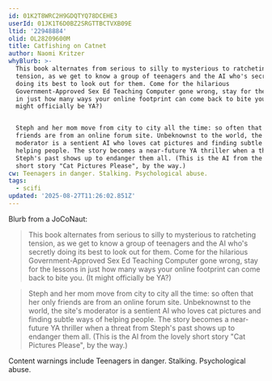 ```yaml
---
id: 01K2T8WRC2H9GDQTYQ78DCEHE3
userId: 01JK1T6D0BZ2SRGTTBCTVXB09E
ltid: '22948884'
olid: OL28209600M
title: Catfishing on Catnet
author: Naomi Kritzer
whyBlurb: >-
  This book alternates from serious to silly to mysterious to ratcheting
  tension, as we get to know a group of teenagers and the AI who's secretly
  doing its best to look out for them. Come for the hilarious
  Government-Approved Sex Ed Teaching Computer gone wrong, stay for the lessons
  in just how many ways your online footprint can come back to bite you. (It
  might officially be YA?)


  Steph and her mom move from city to city all the time: so often that her only
  friends are from an online forum site. Unbeknownst to the world, the site's
  moderator is a sentient AI who loves cat pictures and finding subtle ways of
  helping people. The story becomes a near-future YA thriller when a threat from
  Steph's past shows up to endanger them all. (This is the AI from the lovely
  short story "Cat Pictures Please", by the way.)
cw: Teenagers in danger. Stalking. Psychological abuse.
tags:
  - scifi
updated: '2025-08-27T11:26:02.851Z'
---
```


Blurb from a JoCoNaut:

> This book alternates from serious to silly to mysterious to ratcheting
> tension, as we get to know a group of teenagers and the AI who's secretly
> doing its best to look out for them. Come for the hilarious
> Government-Approved Sex Ed Teaching Computer gone wrong, stay for the lessons
> in just how many ways your online footprint can come back to bite you. (It
> might officially be YA?)

> Steph and her mom move from city to city all the time: so often that her only
> friends are from an online forum site. Unbeknownst to the world, the site's
> moderator is a sentient AI who loves cat pictures and finding subtle ways of
> helping people. The story becomes a near-future YA thriller when a threat from
> Steph's past shows up to endanger them all. (This is the AI from the lovely
> short story "Cat Pictures Please", by the way.)

Content warnings include Teenagers in danger. Stalking. Psychological abuse.
